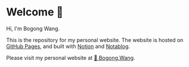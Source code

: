 # Welcome 👋

Hi, I'm Bogong Wang.

This is the repository for my personal website. The website is hosted on [GitHub Pages](https://pages.github.com), and built with [Notion](https://www.notion.so) and [Notablog](https://github.com/dragonman225/notablog).

Please visit my personal website at [🔗 Bogong.Wang](https://bogong.wang).
